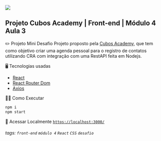 ![](https://i.imgur.com/xG74tOh.png)

## Projeto Cubos Academy | Front-end | Módulo 4 Aula 3

:pencil2: Projeto Mini Desafio
Projeto proposto pela [Cubos Academy](https://cubos.academy/), que tem como objetivo criar uma agenda pessoal para o registro de contatos utilizando CRA com integração com uma RestAPI feita em Nodejs.

:desktop_computer: Tecnologias usadas
- [React](https://pt-br.reactjs.org/)
- [React Router Dom](https://v5.reactrouter.com/)
- [Axios](https://axios-http.com/)


:running_woman: Como Executar
```cmd
npm i
npm start
```

:link: Acessar Localmente
<a href='https://localhost:3000/' target='_blank'>`https://localhost:3000/`</a>

###### tags: `front-end` `módulo 4` `React` `CSS` `desafio`